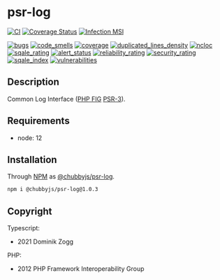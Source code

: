 # psr-log

[![CI](https://github.com/chubbyjs/psr-log/workflows/CI/badge.svg?branch=master)](https://github.com/chubbyjs/psr-log/actions?query=workflow%3ACI)
[![Coverage Status](https://coveralls.io/repos/github/chubbyjs/psr-log/badge.svg?branch=master)](https://coveralls.io/github/chubbyjs/psr-log?branch=master)
[![Infection MSI](https://badge.stryker-mutator.io/github.com/chubbyjs/psr-log/master)](https://dashboard.stryker-mutator.io/reports/github.com/chubbyjs/psr-log/master)

[![bugs](https://sonarcloud.io/api/project_badges/measure?project=chubbyjs_psr-log&metric=bugs)](https://sonarcloud.io/dashboard?id=chubbyjs_psr-log)
[![code_smells](https://sonarcloud.io/api/project_badges/measure?project=chubbyjs_psr-log&metric=code_smells)](https://sonarcloud.io/dashboard?id=chubbyjs_psr-log)
[![coverage](https://sonarcloud.io/api/project_badges/measure?project=chubbyjs_psr-log&metric=coverage)](https://sonarcloud.io/dashboard?id=chubbyjs_psr-log)
[![duplicated_lines_density](https://sonarcloud.io/api/project_badges/measure?project=chubbyjs_psr-log&metric=duplicated_lines_density)](https://sonarcloud.io/dashboard?id=chubbyjs_psr-log)
[![ncloc](https://sonarcloud.io/api/project_badges/measure?project=chubbyjs_psr-log&metric=ncloc)](https://sonarcloud.io/dashboard?id=chubbyjs_psr-log)
[![sqale_rating](https://sonarcloud.io/api/project_badges/measure?project=chubbyjs_psr-log&metric=sqale_rating)](https://sonarcloud.io/dashboard?id=chubbyjs_psr-log)
[![alert_status](https://sonarcloud.io/api/project_badges/measure?project=chubbyjs_psr-log&metric=alert_status)](https://sonarcloud.io/dashboard?id=chubbyjs_psr-log)
[![reliability_rating](https://sonarcloud.io/api/project_badges/measure?project=chubbyjs_psr-log&metric=reliability_rating)](https://sonarcloud.io/dashboard?id=chubbyjs_psr-log)
[![security_rating](https://sonarcloud.io/api/project_badges/measure?project=chubbyjs_psr-log&metric=security_rating)](https://sonarcloud.io/dashboard?id=chubbyjs_psr-log)
[![sqale_index](https://sonarcloud.io/api/project_badges/measure?project=chubbyjs_psr-log&metric=sqale_index)](https://sonarcloud.io/dashboard?id=chubbyjs_psr-log)
[![vulnerabilities](https://sonarcloud.io/api/project_badges/measure?project=chubbyjs_psr-log&metric=vulnerabilities)](https://sonarcloud.io/dashboard?id=chubbyjs_psr-log)

## Description

Common Log Interface ([PHP FIG][2] [PSR-3][3]).

## Requirements

 * node: 12

## Installation

Through [NPM](https://www.npmjs.com) as [@chubbyjs/psr-log][1].

```sh
npm i @chubbyjs/psr-log@1.0.3
```

## Copyright

Typescript:
 * 2021 Dominik Zogg

PHP:
 * 2012 PHP Framework Interoperability Group

[1]: https://www.npmjs.com/package/@chubbyjs/psr-log

[2]: https://www.php-fig.org/
[3]: https://www.php-fig.org/psr/psr-3/
